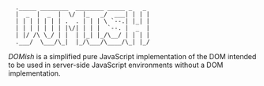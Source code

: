       ._____ ________  ________ _____ _   _ 
      |  _  |  _  |  \/  |_   _/  ___| | | |
      | | | | | | | .  . | | | \ `--.| |_| |
      | | | | | | | |\/| | | |  `--. |  _  |
      | |/ /\ \_/ | |  | |_| |_/\__/ | | | |
      .___/  \___/\_|  |_/\___/\____/\_| |_/

*DOMish* is a simplified pure JavaScript implementation of the DOM
intended to be used in server-side JavaScript environments without a DOM
implementation.
